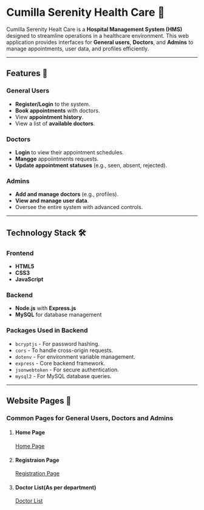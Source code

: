 # Cumilla Serenity Health Care 🏥

Cumilla Serenity Healt Care is a **Hospital Management System (HMS)** designed to streamline operations in a healthcare environment. This web application provides interfaces for **General users**, **Doctors**, and **Admins** to manage appointments, user data, and profiles efficiently.

---

## Features 🚀

### General Users
- **Register/Login** to the system.
- **Book appointments** with doctors.
- View **appointment history**.
- View a list of **available doctors**.

### Doctors
- **Login** to view their appointment schedules.
- **Mangge** appoiintments requests.
- **Update appointment statuses** (e.g., seen, absent, rejected).

### Admins
- **Add and manage doctors** (e.g., profiles).
- **View and manage user data**.
- Oversee the entire system with advanced controls.

---

## Technology Stack 🛠️

### Frontend
- **HTML5**
- **CSS3**
- **JavaScript**

### Backend
- **Node.js** with **Express.js**
- **MySQL** for database management

### Packages Used in Backend
- `bcryptjs` - For password hashing.
- `cors` - To handle cross-origin requests.
- `dotenv` - For environment variable management.
- `express` - Core backend framework.
- `jsonwebtoken` - For secure authentication.
- `mysql2` - For MySQL database queries.

---

## Website Pages 📂
### Common Pages for General Users, Doctors and Admins

1. #### Home Page
    [Home Page](../../../../belal/screenshot/home_page.png)
2. #### Registraion Page
    [Registration Page](../../../../belal/screenshot/registration_page.png)
3. #### Doctor List(As per department)
    [Doctor List](../../../../belal/screenshot/doctor_list.png)